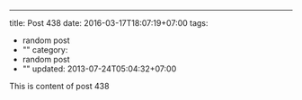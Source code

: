 ---
title: Post 438
date: 2016-03-17T18:07:19+07:00
tags:
  - random post
  - ""
category:
  - random post
  - ""
updated: 2013-07-24T05:04:32+07:00

This is content of post 438